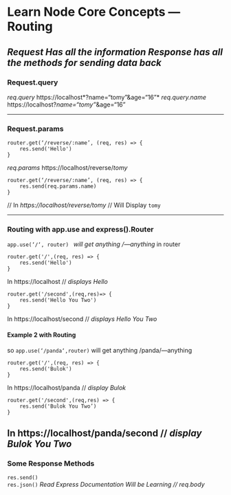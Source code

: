 # Learn Node Core Concepts — Routing
*Request Has all the information*
*Response has all the methods for sending data back*
---
### Request.query
_req.query_ https://localhost*?name=“tomy”&age=“16”*
_req.query.name_ https://localhost?*name=“tomy”*&age=“16”

---
### Request.params
```
router.get(‘/reverse/:name’, (req, res) => {
	res.send('Hello')
}
```
_req.params_ https://localhost/reverse/*tomy*
```
router.get(‘/reverse/:name’, (req, res) => {
	res.send(req.params.name)
}
```
// In _https://localhost/reverse/tomy_ 
// Will Display `tomy`

---
### Routing with app.use and express().Router
`app.use(‘/‘, router) `
*will get anything /—anything* in router
```
router.get('/',(req, res) => {
	res.send('Hello')
}
```
In https://localhost // _displays *Hello*_

```
router.get('/second',(req,res)=> {
	res.send('Hello You Two')
}
```
In https://localhost/second // _displays *Hello You Two*_

#### Example 2 with Routing 
so  `app.use(‘/panda‘,router)`  will get anything /panda/—anything	
```
router.get('/',(req, res) => {
	res.send('Bulok')
}
```
In https://localhost/panda // _display *Bulok*_

```
router.get('/second',(req,res) => {
	res.send('Bulok You Two’)
}
```
In https://localhost/panda/second // _display *Bulok You Two*_
---
### Some Response Methods
`res.send()`  
`res.json()` 
*Read Express Documentation*
*Will be Learning // req.body* 